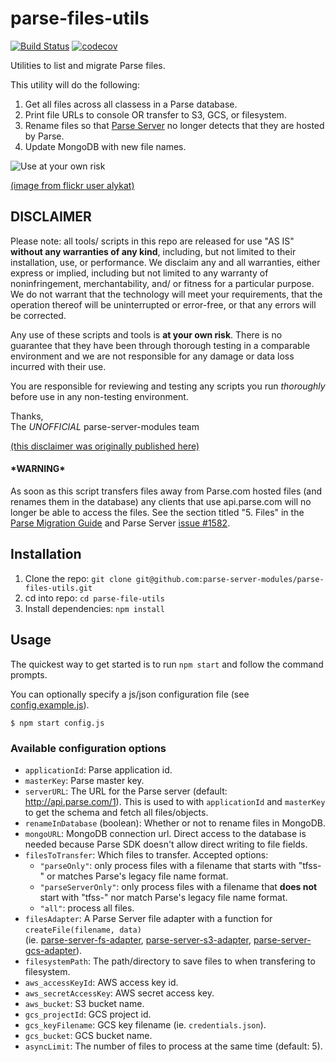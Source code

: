 # parse-files-utils
[![Build Status](https://travis-ci.org/parse-server-modules/parse-files-utils.svg?branch=master)](https://travis-ci.org/parse-server-modules/parse-files-utils)
[![codecov](https://codecov.io/gh/parse-server-modules/parse-files-utils/branch/master/graph/badge.svg)](https://codecov.io/gh/parse-server-modules/parse-files-utils)

Utilities to list and migrate Parse files.

This utility will do the following:

1. Get all files across all classess in a Parse database.
2. Print file URLs to console OR transfer to S3, GCS, or filesystem.
3. Rename files so that [Parse Server](https://github.com/ParsePlatform/parse-server) no longer detects that they are hosted by Parse.
4. Update MongoDB with new file names.

![Use at your own risk](https://github.com/mongodb/support-tools/raw/master/use-at-your-own-risk.jpg)

[(image from flickr user alykat)](http://www.flickr.com/photos/80081757@N00/4271250480/)

DISCLAIMER
----------
Please note: all tools/ scripts in this repo are released for use "AS IS" **without any warranties of any kind**,
including, but not limited to their installation, use, or performance.  We disclaim any and all warranties, either 
express or implied, including but not limited to any warranty of noninfringement, merchantability, and/ or fitness 
for a particular purpose.  We do not warrant that the technology will meet your requirements, that the operation 
thereof will be uninterrupted or error-free, or that any errors will be corrected.

Any use of these scripts and tools is **at your own risk**.  There is no guarantee that they have been through 
thorough testing in a comparable environment and we are not responsible for any damage or data loss incurred with 
their use.

You are responsible for reviewing and testing any scripts you run *thoroughly* before use in any non-testing 
environment.

Thanks,  
The *UNOFFICIAL* parse-server-modules team

[(this disclaimer was originally published here)](https://github.com/mongodb/support-tools/blob/master/README.md)

#### \*WARNING\*
As soon as this script transfers files away from Parse.com hosted files (and renames them in the database) 
any clients that use api.parse.com will no longer be able to access the files. 
See the section titled "5. Files" in the [Parse Migration Guide](https://parse.com/migration) 
and Parse Server [issue #1582](https://github.com/ParsePlatform/parse-server/issues/1582).

## Installation

1. Clone the repo: `git clone git@github.com:parse-server-modules/parse-files-utils.git`
2. cd into repo: `cd parse-file-utils`
3. Install dependencies: `npm install`

## Usage

The quickest way to get started is to run `npm start` and follow the command prompts.

You can optionally specify a js/json configuration file (see [config.example.js](./config.example.js)).
```
$ npm start config.js
```

### Available configuration options

* `applicationId`: Parse application id.
* `masterKey`: Parse master key.
* `serverURL`: The URL for the Parse server (default: http://api.parse.com/1). 
This is used to with `applicationId` and `masterKey` to get the schema and fetch all files/objects.
* `renameInDatabase` (boolean): Whether or not to rename files in MongoDB.
* `mongoURL`: MongoDB connection url. 
Direct access to the database is needed because Parse SDK doesn't allow direct writing to file fields.
* `filesToTransfer`: Which files to transfer. 
Accepted options:
  * `"parseOnly"`: only process files with a filename that starts with "tfss-" or matches Parse's legacy file name format.
  * `"parseServerOnly"`: only process files with a filename that **does not** start with "tfss-" nor match Parse's legacy file name format.
  * `"all"`: process all files.
* `filesAdapter`: A Parse Server file adapter with a function for `createFile(filename, data)`  
(ie. [parse-server-fs-adapter](https://github.com/parse-server-modules/parse-server-fs-adapter),
[parse-server-s3-adapter](https://github.com/parse-server-modules/parse-server-s3-adapter),
[parse-server-gcs-adapter](https://github.com/parse-server-modules/parse-server-gcs-adapter)).
* `filesystemPath`: The path/directory to save files to when transfering to filesystem.
* `aws_accessKeyId`: AWS access key id.
* `aws_secretAccessKey`: AWS secret access key.
* `aws_bucket`: S3 bucket name.
* `gcs_projectId`: GCS project id.
* `gcs_keyFilename`: GCS key filename (ie. `credentials.json`).
* `gcs_bucket`: GCS bucket name.
* `asyncLimit`: The number of files to process at the same time (default: 5).
